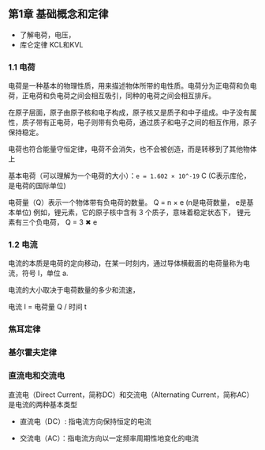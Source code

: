 ## 第1章 基础概念和定律

- 了解电荷，电压，
- 库仑定律 KCL和KVL

### 1.1 电荷 

电荷是一种基本的物理性质，用来描述物体所带的电性质。电荷分为正电荷和负电荷，正电荷和负电荷之间会相互吸引，同种的电荷之间会相互排斥。

在原子层面，原子由原子核和电子构成，原子核又是质子和中子组成。中子没有属性，质子带有正电荷，电子则带有负电荷，通过质子和电子之间的相互作用，原子保持稳定。

电荷也符合能量守恒定律，电荷不会消失，也不会被创造，而是转移到了其他物体上

基本电荷（可以理解为一个电荷的大小）：`e = 1.602 × 10^-19` C   (C表示库伦，是电荷的国际单位)

电荷量（Q）表示一个物体带有负电荷的数量。  Q = n ×  e (n是电荷数量， e是基本单位)  例如，锂元素，它的原子核中含有 3 个质子，意味着稳定状态下， 锂元素有三个负电荷， Q = 3 ✖ e 



### 1.2 电流 

电流的本质是电荷的定向移动，在某一时刻内，通过导体横截面的电荷量称为电流，符号 I，单位 a.

电流的大小取决于电荷数量的多少和流速， 

电流 I = 电荷量 Q / 时间 t




### 焦耳定律





### 基尔霍夫定律



### 直流电和交流电

直流电（Direct Current，简称DC）和交流电（Alternating Current，简称AC）是电流的两种基本类型

- 直流电（DC）: 指电流方向保持恒定的电流


- 交流电（AC）：指电流方向以一定频率周期性地变化的电流